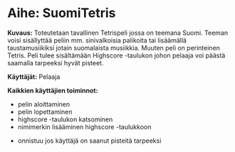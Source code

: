 # Aihe: SuomiTetris

**Kuvaus:** Toteutetaan tavallinen Tetrispeli jossa on teemana Suomi. Teeman voisi sisällyttää peliin mm. sinivalkoisia palikoita
tai lisäämällä taustamusiikiksi jotain suomalaista musiikkia. Muuten peli on perinteinen Tetris. Peli tulee sisältämään Highscore -taulukon 
johon pelaaja voi päästä saamalla tarpeeksi hyvät pisteet.

**Käyttäjät:**
Pelaaja

**Kaikkien käyttäjien toiminnot:**
- pelin aloittaminen
- pelin lopettaminen
- highscore -taulukon katsominen
- nimimerkin lisääminen highscore -taulukkoon
 * onnistuu jos käyttäjä on saanut pisteitä tarpeeksi
